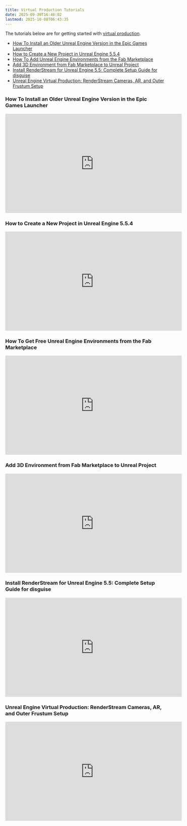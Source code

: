 ```yaml
---
title: Virtual Production Tutorials
date: 2025-09-30T16:46:02
lastmod: 2025-10-08T06:43:35
---
```


The tutorials below are for getting started with [virtual production](./virtual-production.md).

- [How To Install an Older Unreal Engine Version in the Epic Games Launcher](../../3d-modeling/unreal-engine/install-previous-version-of-unreal-engine.md)
- [How to Create a New Project in Unreal Engine 5.5.4](../../3d-modeling/unreal-engine/create-new-project-in-unreal-engine.md)
- [How To Add Unreal Engine Environments from the Fab Marketplace](../../3d-modeling/unreal-engine/add-epic-games-fab-assets-to-library.md)
- [Add 3D Environment from Fab Marketplace to Unreal Project](../../3d-modeling/unreal-engine/add-fab-3d-environment-to-unreal-project.md)
- [Install RenderStream for Unreal Engine 5.5: Complete Setup Guide for disguise](./install-disguise-renderstream-plugin.md)
- [Unreal Engine Virtual Production: RenderStream Cameras, AR, and Outer Frustum Setup](https://youtu.be/Vb0-OxnYzB0)

<div class="video-grid">

<div class="video-card">

### How To Install an Older Unreal Engine Version in the Epic Games Launcher

<div class="iframe-16-9-container">
<iframe class="youTubeIframe" width="560" height="315" src="https://www.youtube.com/embed/OMrvhrPEYeg?rel=0" title="YouTube video player" frameborder="0" allow="accelerometer; autoplay; clipboard-write; encrypted-media; gyroscope; picture-in-picture; web-share" referrerpolicy="strict-origin-when-cross-origin" allowfullscreen></iframe>
</div>
</div>

<div class="video-card">

### How to Create a New Project in Unreal Engine 5.5.4

<div class="iframe-16-9-container">
<iframe class="youTubeIframe" width="560" height="315" src="https://www.youtube.com/embed/N9ckBjor_t8?rel=0" title="YouTube video player" frameborder="0" allow="accelerometer; autoplay; clipboard-write; encrypted-media; gyroscope; picture-in-picture; web-share" referrerpolicy="strict-origin-when-cross-origin" allowfullscreen></iframe>
</div>
</div>

<div class="video-card">

### How To Get Free Unreal Engine Environments from the Fab Marketplace

<div class="iframe-16-9-container">
<iframe class="youTubeIframe" width="560" height="315" src="https://www.youtube.com/embed/XGd5nx1_qZ4?rel=0" title="YouTube video player" frameborder="0" allow="accelerometer; autoplay; clipboard-write; encrypted-media; gyroscope; picture-in-picture; web-share" referrerpolicy="strict-origin-when-cross-origin" allowfullscreen></iframe>
</div>
</div>

<div class="video-card">

### Add 3D Environment from Fab Marketplace to Unreal Project

<div class="iframe-16-9-container">
<iframe class="youTubeIframe" width="560" height="315" src="https://www.youtube.com/embed/GGUukL33ozs?rel=0" title="YouTube video player" frameborder="0" allow="accelerometer; autoplay; clipboard-write; encrypted-media; gyroscope; picture-in-picture; web-share" referrerpolicy="strict-origin-when-cross-origin" allowfullscreen></iframe>
</div>
</div>

<div class="video-card">

### Install RenderStream for Unreal Engine 5.5: Complete Setup Guide for disguise

<div class="iframe-16-9-container">
<iframe class="youTubeIframe" width="560" height="315" src="https://www.youtube.com/embed/BHl7JEeueDk?rel=0" title="YouTube video player" frameborder="0" allow="accelerometer; autoplay; clipboard-write; encrypted-media; gyroscope; picture-in-picture; web-share" referrerpolicy="strict-origin-when-cross-origin" allowfullscreen></iframe>
</div>
</div>

<div class="video-card">

### Unreal Engine Virtual Production: RenderStream Cameras, AR, and Outer Frustum Setup

<div class="iframe-16-9-container">
<iframe class="youTubeIframe" width="560" height="315" src="https://www.youtube.com/embed/Vb0-OxnYzB0?rel=0" title="YouTube video player" frameborder="0" allow="accelerometer; autoplay; clipboard-write; encrypted-media; gyroscope; picture-in-picture; web-share" referrerpolicy="strict-origin-when-cross-origin" allowfullscreen></iframe>
</div>
</div>

</div>
